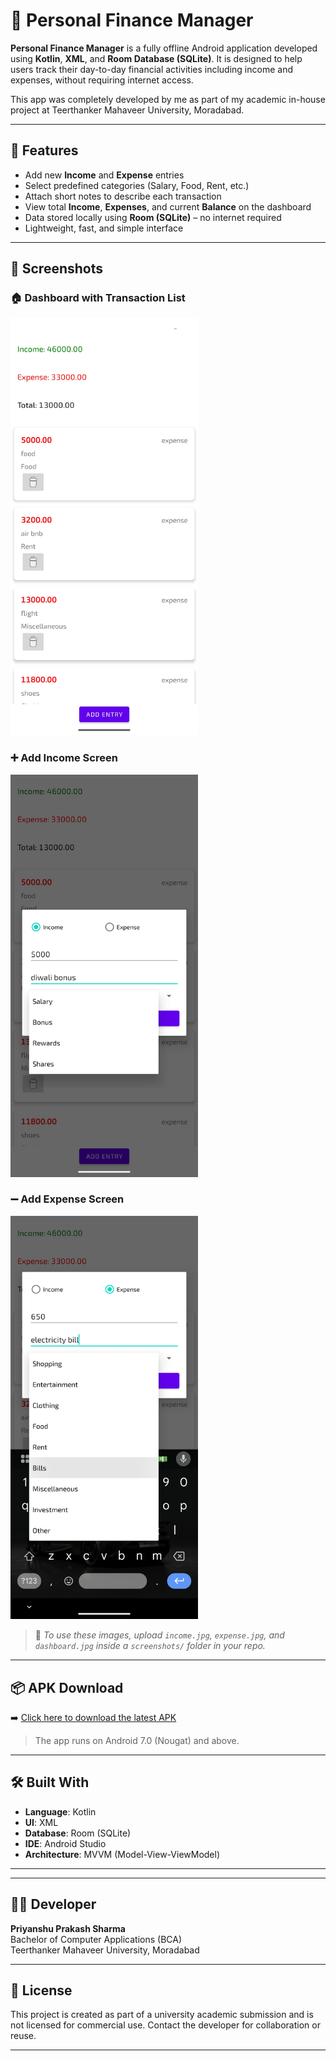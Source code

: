 # 📱 Personal Finance Manager

**Personal Finance Manager** is a fully offline Android application developed using **Kotlin**, **XML**, and **Room Database (SQLite)**. It is designed to help users track their day-to-day financial activities including income and expenses, without requiring internet access.

This app was completely developed by me as part of my academic in-house project at Teerthanker Mahaveer University, Moradabad.

---

## 🚀 Features

- Add new **Income** and **Expense** entries
- Select predefined categories (Salary, Food, Rent, etc.)
- Attach short notes to describe each transaction
- View total **Income**, **Expenses**, and current **Balance** on the dashboard
- Data stored locally using **Room (SQLite)** – no internet required
- Lightweight, fast, and simple interface

---

## 📸 Screenshots

### 🏠 Dashboard with Transaction List
<img src="screenshots/dashboard.jpeg" width="300" />

### ➕ Add Income Screen
<img src="screenshots/incomePage.jpeg" width="300" />

### ➖ Add Expense Screen
<img src="screenshots/expensePage.jpeg" width="300" />



> 📌 *To use these images, upload `income.jpg`, `expense.jpg`, and `dashboard.jpg` inside a `screenshots/` folder in your repo.*

---

## 📦 APK Download

➡️ [Click here to download the latest APK](https://github.com/Priyanshu-Prakash-Sharma/Personal-Finance-Manager/releases/latest)

> The app runs on Android 7.0 (Nougat) and above.

---

## 🛠️ Built With

- **Language**: Kotlin  
- **UI**: XML  
- **Database**: Room (SQLite)  
- **IDE**: Android Studio  
- **Architecture**: MVVM (Model-View-ViewModel)

---

---

## 👨‍💻 Developer

**Priyanshu Prakash Sharma**  
Bachelor of Computer Applications (BCA)  
Teerthanker Mahaveer University, Moradabad

---

## 📄 License

This project is created as part of a university academic submission and is not licensed for commercial use. Contact the developer for collaboration or reuse.

---


